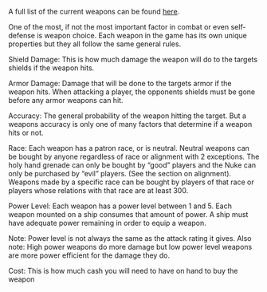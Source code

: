 <!-- TITLE: Weapons -->
<!-- SUBTITLE: A quick summary of Weapons -->

A full list of the current weapons can be found [here](https://www.smrealms.de/weapon_list.php).

One of the most, if not the most important factor in combat or even self-defense is weapon choice. Each weapon in the game has its own unique properties but they all follow the same general rules.

Shield Damage: This is how much damage the weapon will do to the targets shields if the weapon hits.

Armor Damage: Damage that will be done to the targets armor if the weapon hits. When attacking a player, the opponents shields must be gone before any armor weapons can hit.

Accuracy: The general probability of the weapon hitting the target. But a weapons accuracy is only one of many factors that determine if a weapon hits or not.

Race: Each weapon has a patron race, or is neutral. Neutral weapons can be bought by anyone regardless of race or alignment with 2 exceptions. The holy hand grenade can only be bought by “good” players and the Nuke can only be purchased by “evil” players. (See the section on alignment). Weapons made by a specific race can be bought by players of that race or players whose relations with that race are at least 300.

Power Level: Each weapon has a power level between 1 and 5. Each weapon mounted on a ship consumes that amount of power. A ship must have adequate power remaining in order to equip a weapon.

Note: Power level is not always the same as the attack rating it gives.
Also note: High power weapons do more damage but low power level weapons are more power efficient for the damage they do.

Cost: This is how much cash you will need to have on hand to buy the weapon
